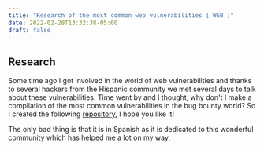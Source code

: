 ```yaml
---
title: "Research of the most common web vulnerabilities [ WEB ]"
date: 2022-02-28T13:32:38-05:00
draft: false
---
```


## Research

Some time ago I got involved in the world of web vulnerabilities and thanks to several hackers from the Hispanic community we met several days to talk about these vulnerabilities. Time went by and I thought, why don't I make a compilation of the most common vulnerabilities in the bug bounty world? So I created the following [repository](https://github.com/h4ns21/CommonWebVulns), I hope you like it!

The only bad thing is that it is in Spanish as it is dedicated to this wonderful community which has helped me a lot on my way.